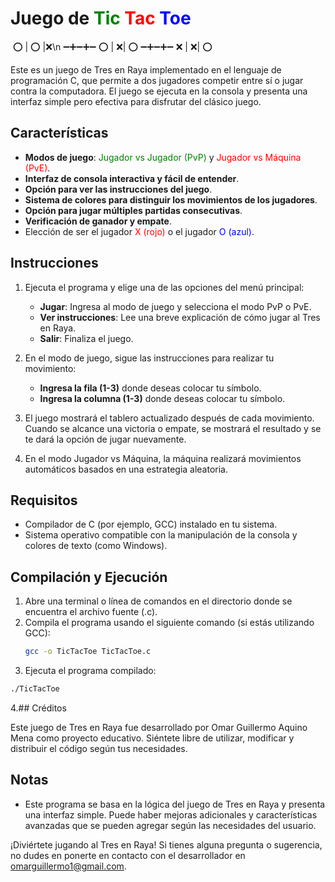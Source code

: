 # Juego de <span style="color:green">Tic</span> <span style="color: red;">Tac</span> <span style="color: blue;">Toe</span>

⁣        ⭕ | ⭕ |❌\n
        ➖➕➖➕➖
        ⭕ |⁣ ❌| ⭕
        ➖➕➖➕➖
        ❌ | ❌| ⭕

Este es un juego de Tres en Raya implementado en el lenguaje de programación C, que permite a dos jugadores competir entre sí o jugar contra la computadora. El juego se ejecuta en la consola y presenta una interfaz simple pero efectiva para disfrutar del clásico juego.

## Características

- **Modos de juego**: <span style="color: green;">Jugador vs Jugador (PvP)</span> y <span style="color: red;">Jugador vs Máquina (PvE)</span>.
- **Interfaz de consola interactiva y fácil de entender**.
- **Opción para ver las instrucciones del juego**.
- **Sistema de colores para distinguir los movimientos de los jugadores**.
- **Opción para jugar múltiples partidas consecutivas**.
- **Verificación de ganador y empate**.
- Elección de ser el jugador <span style="color: red;">X (rojo)</span> o el jugador <span style="color: blue;">O (azul)</span>.

## Instrucciones

1. Ejecuta el programa y elige una de las opciones del menú principal:
   - **Jugar**: Ingresa al modo de juego y selecciona el modo PvP o PvE.
   - **Ver instrucciones**: Lee una breve explicación de cómo jugar al Tres en Raya.
   - **Salir**: Finaliza el juego.

2. En el modo de juego, sigue las instrucciones para realizar tu movimiento:
   - **Ingresa la fila (1-3)** donde deseas colocar tu símbolo.
   - **Ingresa la columna (1-3)** donde deseas colocar tu símbolo.

3. El juego mostrará el tablero actualizado después de cada movimiento. Cuando se alcance una victoria o empate, se mostrará el resultado y se te dará la opción de jugar nuevamente.

4. En el modo Jugador vs Máquina, la máquina realizará movimientos automáticos basados en una estrategia aleatoria.

## Requisitos

- Compilador de C (por ejemplo, GCC) instalado en tu sistema.
- Sistema operativo compatible con la manipulación de la consola y colores de texto (como Windows).

## Compilación y Ejecución

1. Abre una terminal o línea de comandos en el directorio donde se encuentra el archivo fuente (.c).
2. Compila el programa usando el siguiente comando (si estás utilizando GCC):
   ```bash
   gcc -o TicTacToe TicTacToe.c
    ```
3. Ejecuta el programa compilado:
  ```bash
  ./TicTacToe
   ```

4.## Créditos

Este juego de Tres en Raya fue desarrollado por Omar Guillermo Aquino Mena como proyecto educativo. Siéntete libre de utilizar, modificar y distribuir el código según tus necesidades.

## Notas

- Este programa se basa en la lógica del juego de Tres en Raya y presenta una interfaz simple. Puede haber mejoras adicionales y características avanzadas que se pueden agregar según las necesidades del usuario.

¡Diviértete jugando al Tres en Raya! Si tienes alguna pregunta o sugerencia, no dudes en ponerte en contacto con el desarrollador en [omarguillermo1@gmail.com](mailto:omarguillermo1@gmail.com).
